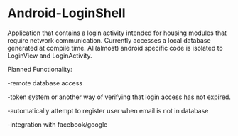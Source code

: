 Android-LoginShell
==================

Application that contains a login activity intended for housing modules that require network communication.
Currently accesses a local database generated at compile time.
All(almost) android specific code is isolated to LoginView and LoginActivity.  

Planned Functionality:

-remote database access

-token system or another way of verifying that login access has not expired.

-automatically attempt to register user when email is not in database

-integration with facebook/google
